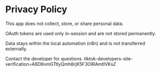 # Privacy Policy

This app does not collect, store, or share personal data.

OAuth tokens are used only in-session and are not stored permanently.

Data stays within the local automation (n8n) and is not transferred externally.

Contact the developer for questions.
tiktok-developers-site-verification=A6D6vmGTtlyQmh8rjK5F3OlRAmtIVKsZ
